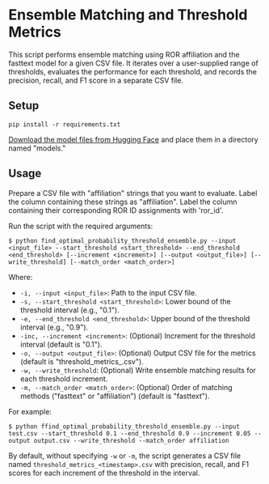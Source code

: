 # Ensemble Matching and Threshold Metrics
This script performs ensemble matching using ROR affiliation and the fasttext model for a given CSV file. It iterates over a user-supplied range of thresholds, evaluates the performance for each threshold, and records the precision, recall, and F1 score in a separate CSV file.

## Setup
````
pip install -r requirements.txt
````
[Download the model files from Hugging Face](https://huggingface.co/poodledude/ror-predictor/tree/main) and place them in a directory named "models."

## Usage

Prepare a CSV file with "affiliation" strings that you want to evaluate. Label the column containing these strings as "affiliation". Label the column containing their corresponding ROR ID assignments with 'ror_id'.

Run the script with the required arguments:

````
$ python find_optimal_probability_threshold_ensemble.py --input <input_file> --start_threshold <start_threshold> --end_threshold <end_threshold> [--increment <increment>] [--output <output_file>] [--write_threshold] [--match_order <match_order>]
````

Where:
* `-i, --input <input_file>`: Path to the input CSV file.
* `-s, --start_threshold <start_threshold>`: Lower bound of the threshold interval (e.g., "0.1").
* `-e, --end_threshold <end_threshold>`: Upper bound of the threshold interval (e.g., "0.9").
* `-inc, --increment <increment>`: (Optional) Increment for the threshold interval (default is "0.1").
* `-o, --output <output_file>`: (Optional) Output CSV file for the metrics (default is "threshold_metrics_<timestamp>.csv").
* `-w, --write_threshold`: (Optional) Write ensemble matching results for each threshold increment.
* `-m, --match_order <match_order>`: (Optional) Order of matching methods ("fasttext" or "affiliation") (default is "fasttext").

For example:

````
$ python ffind_optimal_probability_threshold_ensemble.py --input test.csv --start_threshold 0.1 --end_threshold 0.9 --increment 0.05 --output output.csv --write_threshold --match_order affiliation
````

By default, without specifying `-w` or `-m`, the script generates a CSV file named `threshold_metrics_<timestamp>.csv` with precision, recall, and F1 scores for each increment of the threshold in the interval.
